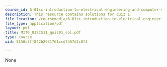 ```yaml
---
course_id: 6-01sc-introduction-to-electrical-engineering-and-computer-science-i-spring-2011
description: This resource contains solutions for quiz 1.
file_location: /coursemedia/6-01sc-introduction-to-electrical-engineering-and-computer-science-i-spring-2011/5150c3ff842b2931761ccd7457d2c8f3_MIT6_01SCS11_quiz01_sol.pdf
file_type: application/pdf
layout: pdf
title: MIT6_01SCS11_quiz01_sol.pdf
type: course
uid: 5150c3ff842b2931761ccd7457d2c8f3

---
```

None
